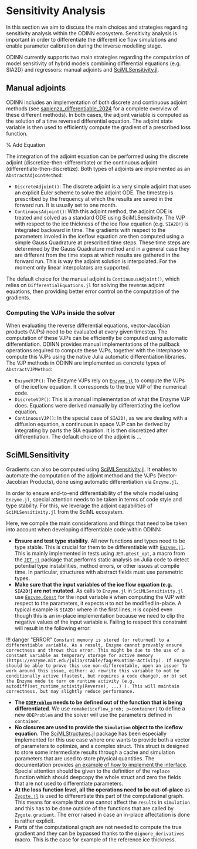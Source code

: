 # Sensitivity Analysis

In this section we aim to discuss the main choices and strategies regarding sensitivity analysis within the ODINN ecosystem.
Sensitivity analysis is important in order to differentiate the different ice flow simulations and enable parameter calibration during the inverse modelling stage.

ODINN currently supports two main strategies regarding the computation of model sensitivity of hybrid models combining differential equations (e.g. SIA2D) and regressors: manual adjoints and [SciMLSensitivity.jl](https://docs.sciml.ai/SciMLSensitivity/).

## Manual adjoints

ODINN includes an implementation of both discrete and continuous adjoint methods (see [sapienza_differentiable_2024](@cite) for a complete overview of these different methods).
In both cases, the adjoint variable is computed as the solution of a time reversed differential equation.
The adjoint state variable is then used to efficiently compute the gradient of a prescribed loss function.


% Add Equation


The integration of the adjoint equation can be performed using the discrete adjoint (discretize-then-differentiate) or the continuous adjoint (differentiate-then-discretize).
Both types of adjoints are implemented as an `AbstractAdjointMethod`:
- `DiscreteAdjoint()`: The discrete adjoint is a very simple adjoint that uses an explicit Euler scheme to solve the adjoint ODE. The timestep is prescribed by the frequency at which the results are saved in the forward run. It is usually set to one month.
- `ContinuousAdjoint()`: With this adjoint method, the adjoint ODE is treated and solved as a standard ODE using SciMLSensitivity. The VJP with respect to the ice thickness of the ice flow equation (e.g. `SIA2D!`) is integrated backward in time. The gradients with respect to the parameters involed in the iceflow equation are then computed using a simple Gauss Quadrature at prescribed time steps. These time steps are determined by the Gauss Quadrature method and in a general case they are different from the time steps at which results are gathered in the forward run. This is way the adjoint solution is interpolated. For the moment only linear interpolators are supported.

The default choice for the manual adjoint is `ContinuousAdjoint()`, which relies on `DifferentialEquations.jl` for solving the reverse adjoint equations, then
providing better error control on the computation of the gradients.

### Computing the VJPs inside the solver

When evaluating the reverse differential equations, vector-Jacobian products (VJPs) need to be evaluated at every given timestep.
The computation of these VJPs can be efficiently be computed using automatic differentiation.
ODINN provides manual implementations of the pullback operations required to compute these VJPs, together with the interphase to
compute this VJPs using the native Julia automatic differentiation libraries.
The VJP methods in ODINN are implemented as concrete types of `AbstractVJPMethod`:
- `EnzymeVJP()`: The Enzyme VJPs rely on [`Enzyme.jl`](https://enzymead.github.io/Enzyme.jl/) to compute the VJPs of the iceflow equation. It corresponds to the true VJP of the numerical code.
- `DiscreteVJP()`: This is a manual implementation of what the Enzyme VJP does. Equations were derived manually by differentiating the iceflow equation.
- `ContinuousVJP()`: In the special case of `SIA2D!`, as we are dealing with a diffusion equation, a continuous in space VJP can be derived by integrating by parts the SIA equation. It is then discretized after differentiation.
The default choice of the adjoint is ... 


## SciMLSensitivity

Gradients can also be computed using [SciMLSensitivity.jl](https://docs.sciml.ai/SciMLSensitivity/). It enables to automate the computation of the adjoint method and the VJPs (Vector-Jacobian Products), done using automatic differentiation via `Enzyme.jl`.

In order to ensure end-to-end differentiability of the whole model using `Enzyme.jl`, special attention needs to be taken in terms of code style and type stability. For this, we leverage the adjoint capabilities of `SciMLSensitivity.jl` from the SciML ecosystem. 

Here, we compile the main considerations and things that need to be taken into account when developing differentiable code within ODINN:

- **Ensure and test type stability**. All new functions and types need to be type stable. This is crucial for them to be differentiable with [`Enzyme.jl`](https://enzymead.github.io/Enzyme.jl/stable/). This is mainly implemented in tests using `JET.@test_opt`, a macro from the [`JET.jl`](https://aviatesk.github.io/JET.jl/stable/) package that performs static analysis on Julia code to detect potential type instabilities, method errors, or other issues at compile time. In particular, structures with abstract fields must use parametric types.
- **Make sure that the input variables of the ice flow equation (e.g. `SIA2D!`) are not mutated**. As calls to `Enzyme.jl` in `SciMLSensitivity.jl` use [`Enzyme.Const`](https://enzymead.github.io/Enzyme.jl/stable/api/#EnzymeCore.Const) for the input variable `H` when computing the VJP with respect to the parameters, it expects `H` to not be modified in-place. A typical example is `SIA2D!` where in the first lines, `H` is copied even though this is an in-place implementation because we need to clip the negative values of the input variable `H`. Failing to respect this constraint will result in the following error:

!!! danger "ERROR"
    ```
    Constant memory is stored (or returned) to a differentiable variable.
    As a result, Enzyme cannot provably ensure correctness and throws this error.
    This might be due to the use of a constant variable as temporary storage for active memory (https://enzyme.mit.edu/julia/stable/faq/#Runtime-Activity).
    If Enzyme should be able to prove this use non-differentable, open an issue!
    To work around this issue, either:
        a) rewrite this variable to not be conditionally active (fastest, but requires a code change), or
        b) set the Enzyme mode to turn on runtime activity (e.g. autodiff(set_runtime_activity(Reverse), ...) ). This will maintain correctness, but may slightly reduce performance.
    ```

- **The [`ODEProblem`](https://docs.sciml.ai/DiffEqDocs/stable/types/ode_types/) needs to be defined out of the function that is being differentiated**. We use `remake(iceflow_prob; p=container)` to define a new `ODEProblem` and the solver will use the parameters defined in `container`.
- **No closures are used to provide the `Simulation` object to the iceflow equation**. The [SciMLStructures.jl](https://github.com/SciML/SciMLStructures.jl) package has been especially implemented for this use case where one wants to provide both a vector of parameters to optimize, and a complex struct. This struct is designed to store some intermediate results through a cache and simulation parameters that are used to store physical quantities. The documentation provides [an example of how to implement the interface](https://sciml.github.io/SciMLStructures.jl/stable/example/). Special attention should be given to the definition of the `replace` function which should deepcopy the whole struct and zero the fields that are not used to differentiate parameters.
- **At the loss function level, all the operations need to be out-of-place** as [`Zygote.jl`](https://fluxml.ai/Zygote.jl/stable/) is used to differentiate this part of the computational graph. This means for example that one cannot affect the `results` in `simulation` and this has to be done outside of the functions that are called by `Zygote.gradient`. The error raised in case an in-place affectation is done is rather explicit.
- Parts of the computational graph are not needed to compute the true gradient and they can be bypassed thanks to the `@ignore_derivatives` macro. This is the case for example of the reference ice thickness.
